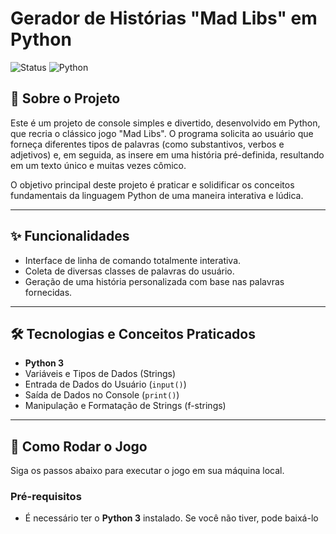 # Gerador de Histórias "Mad Libs" em Python

![Status](https://img.shields.io/badge/status-conclu%C3%ADdo-brightgreen)
![Python](https://img.shields.io/badge/Python-3776AB?style=for-the-badge&logo=python&logoColor=white)

## 📖 Sobre o Projeto

Este é um projeto de console simples e divertido, desenvolvido em Python, que recria o clássico jogo "Mad Libs". O programa solicita ao usuário que forneça diferentes tipos de palavras (como substantivos, verbos e adjetivos) e, em seguida, as insere em uma história pré-definida, resultando em um texto único e muitas vezes cômico.

O objetivo principal deste projeto é praticar e solidificar os conceitos fundamentais da linguagem Python de uma maneira interativa e lúdica.

---

## ✨ Funcionalidades

- Interface de linha de comando totalmente interativa.
- Coleta de diversas classes de palavras do usuário.
- Geração de uma história personalizada com base nas palavras fornecidas.

---

## 🛠️ Tecnologias e Conceitos Praticados

- **Python 3**
- Variáveis e Tipos de Dados (Strings)
- Entrada de Dados do Usuário (`input()`)
- Saída de Dados no Console (`print()`)
- Manipulação e Formatação de Strings (f-strings)

---

## 🚀 Como Rodar o Jogo

Siga os passos abaixo para executar o jogo em sua máquina local.

### **Pré-requisitos**

- É necessário ter o **Python 3** instalado. Se você não tiver, pode baixá-lo

